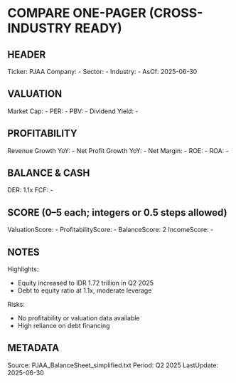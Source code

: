 # COMPARE ONE-PAGER (CROSS-INDUSTRY READY)

## HEADER
Ticker: PJAA
Company: -
Sector: -
Industry: -
AsOf: 2025-06-30

## VALUATION
Market Cap: -
PER: -
PBV: -
Dividend Yield: -

## PROFITABILITY
Revenue Growth YoY: -
Net Profit Growth YoY: -
Net Margin: -
ROE: -
ROA: -

## BALANCE & CASH
DER: 1.1x
FCF: -

## SCORE (0–5 each; integers or 0.5 steps allowed)
ValuationScore: -
ProfitabilityScore: -
BalanceScore: 2
IncomeScore: -

## NOTES
Highlights:
- Equity increased to IDR 1.72 trillion in Q2 2025
- Debt to equity ratio at 1.1x, moderate leverage

Risks:
- No profitability or valuation data available
- High reliance on debt financing

## METADATA
Source: PJAA_BalanceSheet_simplified.txt
Period: Q2 2025
LastUpdate: 2025-06-30